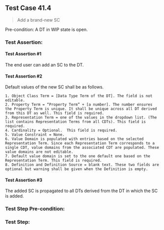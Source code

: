 ## Test Case 41.4

> Add a brand-new SC

Pre-condition: A DT in WIP state is open.

### Test Assertion:

#### Test Assertion #1
The end user can add an SC to the DT.

#### Test Assertion #2
Default values of the new SC shall be as follows.

	1. Object Class Term = [Data Type Term of the DT]. The field is not editable.
	2. Property Term = “Property Term” + [a number]. The number ensures the Property Term is unique. It shall be unique across all DT derived from this DT as well. This field is required.
	3. Representation Term = one of the values in the dropdown list. (The list contains Representation Terms from all CDTs). This field is required.
	4. Cardinality = Optional.  This field is required.
	5. Value Constraint = None.
	6. Value Domain is populated with entries based on the selected Representation Term. Since each Representation Term corresponds to a single CDT, value domains from the associated CDT are populated. These value domains are not editable.
	7. Default value domain is set to the one default one based on the Representation Term. This field is required.
	8. Definition and Definition Source = blank text. These two fields are optional but warning shall be given when the Definition is empty.

#### Test Assertion #3
The added SC is propagated to all DTs derived from the DT in which the SC is added.

### Test Step Pre-condition:



### Test Step: